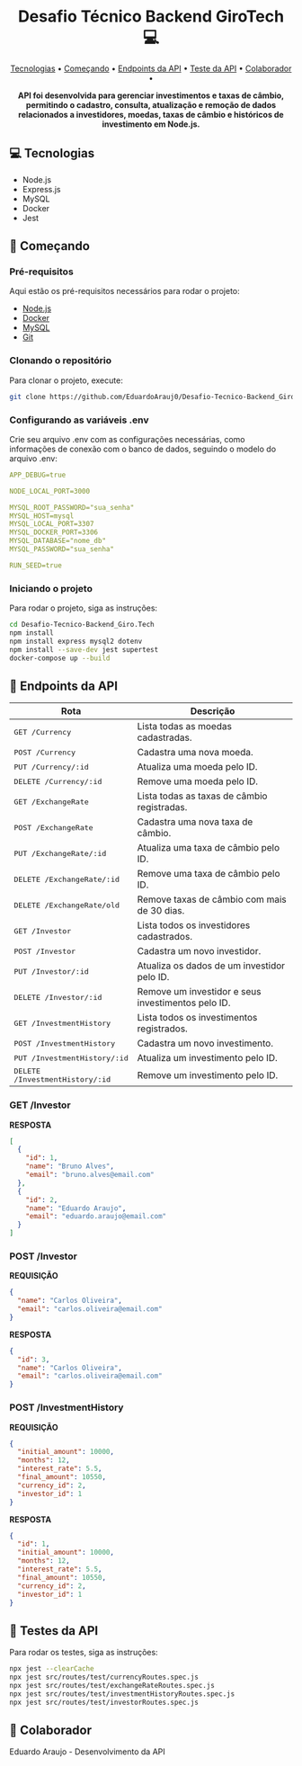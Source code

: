 <h1 align="center" style="font-weight: bold;">Desafio Técnico Backend GiroTech 💻</h1>

<p align="center">
 <a href="#technologies">Tecnologias</a> • 
 <a href="#started">Começando</a> • 
  <a href="#routes">Endpoints da API</a> •
 <a href="#test">Teste da API</a> •
 <a href="#colab">Colaborador</a> •
</p>

<p align="center">
    <b>API foi desenvolvida para gerenciar investimentos e taxas de câmbio, permitindo o cadastro, consulta, atualização e remoção de dados relacionados a investidores, moedas, taxas de câmbio e históricos de investimento em Node.js.</b>
</p>

<h2 id="technologies">💻 Tecnologias</h2>

- Node.js
- Express.js
- MySQL
- Docker
- Jest

<h2 id="started">🚀 Começando</h2>

<h3>Pré-requisitos</h3>

Aqui estão os pré-requisitos necessários para rodar o projeto:

- [Node.js](https://nodejs.org/en/)
- [Docker](https://www.docker.com/)
- [MySQL](https://www.mysql.com/)
- [Git](https://git-scm.com/)

<h3>Clonando o repositório</h3>

Para clonar o projeto, execute:

```bash
git clone https://github.com/EduardoArauj0/Desafio-Tecnico-Backend_Giro.Tech
```

<h3>Configurando as variáveis .env</h3>

Crie seu arquivo .env com as configurações necessárias, como informações de conexão com o banco de dados, seguindo o modelo do arquivo .env:

```yaml
APP_DEBUG=true

NODE_LOCAL_PORT=3000

MYSQL_ROOT_PASSWORD="sua_senha"
MYSQL_HOST=mysql
MYSQL_LOCAL_PORT=3307
MYSQL_DOCKER_PORT=3306
MYSQL_DATABASE="nome_db"
MYSQL_PASSWORD="sua_senha"

RUN_SEED=true
```

<h3>Iniciando o projeto</h3>
Para rodar o projeto, siga as instruções:

```bash
cd Desafio-Tecnico-Backend_Giro.Tech
npm install
npm install express mysql2 dotenv
npm install --save-dev jest supertest
docker-compose up --build

```

<h2 id="routes">📍 Endpoints da API</h2>

| Rota                                     | Descrição                                          |
| ---------------------------------------- | -------------------------------------------------- |
| <kbd>GET /Currency</kbd>                 | Lista todas as moedas cadastradas.                 |
| <kbd>POST /Currency</kbd>                | Cadastra uma nova moeda.                           |
| <kbd>PUT /Currency/:id</kbd>             | Atualiza uma moeda pelo ID.                        |
| <kbd>DELETE /Currency/:id</kbd>          | Remove uma moeda pelo ID.                          |
| <kbd>GET /ExchangeRate</kbd>             | Lista todas as taxas de câmbio registradas.        |
| <kbd>POST /ExchangeRate</kbd>            | Cadastra uma nova taxa de câmbio.                  |
| <kbd>PUT /ExchangeRate/:id</kbd>         | Atualiza uma taxa de câmbio pelo ID.               |
| <kbd>DELETE /ExchangeRate/:id</kbd>      | Remove uma taxa de câmbio pelo ID.                 |
| <kbd>DELETE /ExchangeRate/old</kbd>      | Remove taxas de câmbio com mais de 30 dias.        |
| <kbd>GET /Investor</kbd>                 | Lista todos os investidores cadastrados.           |
| <kbd>POST /Investor</kbd>                | Cadastra um novo investidor.                       |
| <kbd>PUT /Investor/:id</kbd>             | Atualiza os dados de um investidor pelo ID.        |
| <kbd>DELETE /Investor/:id</kbd>          | Remove um investidor e seus investimentos pelo ID. |
| <kbd>GET /InvestmentHistory</kbd>        | Lista todos os investimentos registrados.          |
| <kbd>POST /InvestmentHistory</kbd>       | Cadastra um novo investimento.                     |
| <kbd>PUT /InvestmentHistory/:id</kbd>    | Atualiza um investimento pelo ID.                  |
| <kbd>DELETE /InvestmentHistory/:id</kbd> | Remove um investimento pelo ID.                    |

<h3 id="get-investors">GET /Investor</h3>

**RESPOSTA**

```json
[
  {
    "id": 1,
    "name": "Bruno Alves",
    "email": "bruno.alves@email.com"
  },
  {
    "id": 2,
    "name": "Eduardo Araujo",
    "email": "eduardo.araujo@email.com"
  }
]
```

<h3 id="post-investor">POST /Investor</h3>

**REQUISIÇÃO**

```json
{
  "name": "Carlos Oliveira",
  "email": "carlos.oliveira@email.com"
}
```

**RESPOSTA**

```json
{
  "id": 3,
  "name": "Carlos Oliveira",
  "email": "carlos.oliveira@email.com"
}
```

<h3 id="post-investment">POST /InvestmentHistory</h3>

**REQUISIÇÃO**

```json
{
  "initial_amount": 10000,
  "months": 12,
  "interest_rate": 5.5,
  "final_amount": 10550,
  "currency_id": 2,
  "investor_id": 1
}
```

**RESPOSTA**

```json
{
  "id": 1,
  "initial_amount": 10000,
  "months": 12,
  "interest_rate": 5.5,
  "final_amount": 10550,
  "currency_id": 2,
  "investor_id": 1
}
```

<h2 id="test">📍 Testes da API</h2>

Para rodar os testes, siga as instruções:

```bash
npx jest --clearCache
npx jest src/routes/test/currencyRoutes.spec.js
npx jest src/routes/test/exchangeRateRoutes.spec.js
npx jest src/routes/test/investmentHistoryRoutes.spec.js
npx jest src/routes/test/investorRoutes.spec.js
```

<h2 id="colab">👥 Colaborador</h2>
Eduardo Araujo - Desenvolvimento da API
